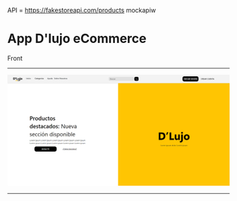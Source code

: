 API = https://fakestoreapi.com/products
mockapiw

<h1>
App D'lujo eCommerce
</h1>
<p>Front</p>
<hr/>
<img src="./demo.png" alt="" />
<hr/>
